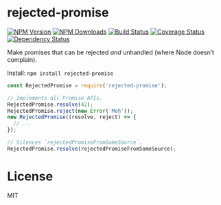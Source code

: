 rejected-promise
==============

[![NPM Version](https://img.shields.io/npm/v/rejected-promise.svg?style=flat)](https://npmjs.org/package/rejected-promise)
[![NPM Downloads](https://img.shields.io/npm/dm/rejected-promise.svg?style=flat)](https://npmjs.org/package/rejected-promise)
[![Build Status](https://travis-ci.org/addaleax/rejected-promise.svg?style=flat&branch=master)](https://travis-ci.org/addaleax/rejected-promise?branch=master)
[![Coverage Status](https://coveralls.io/repos/addaleax/rejected-promise/badge.svg?branch=master)](https://coveralls.io/r/addaleax/rejected-promise?branch=master)
[![Dependency Status](https://david-dm.org/addaleax/rejected-promise.svg?style=flat)](https://david-dm.org/addaleax/rejected-promise)

Make promises that can be rejected *and* unhandled (where Node doesn’t complain).

Install:
`npm install rejected-promise`

```js
const RejectedPromise = require('rejected-promise');

// Implements all Promise APIs.
RejectedPromise.resolve(42);
RejectedPromise.reject(new Error('Meh'));
new RejectedPromise((resolve, reject) => {
  // ...
});

// Silences `rejectedPromiseFromSomeSource`.
RejectedPromise.resolve(rejectedPromiseFromSomeSource);
```

License
=======

MIT

